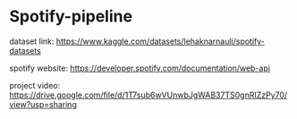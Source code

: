 # Spotify-pipeline

dataset link: https://www.kaggle.com/datasets/lehaknarnauli/spotify-datasets

spotify website: https://developer.spotify.com/documentation/web-api

project video: https://drive.google.com/file/d/1T7sub6wVUnwbJgWAB37TS0gnRIZzPy70/view?usp=sharing
